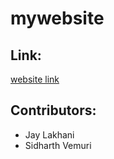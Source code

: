 # mywebsite

## Link:
[website link](https://jaylakhani14.github.io/mywebsite/)

## Contributors:
- Jay Lakhani
- Sidharth Vemuri
